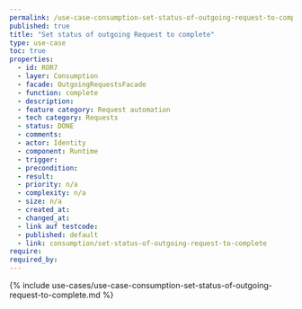 ```yaml
---
permalink: /use-case-consumption-set-status-of-outgoing-request-to-complete
published: true
title: "Set status of outgoing Request to complete"
type: use-case
toc: true
properties:
  - id: ROR7
  - layer: Consumption
  - facade: OutgoingRequestsFacade
  - function: complete
  - description:
  - feature category: Request automation
  - tech category: Requests
  - status: DONE
  - comments:
  - actor: Identity
  - component: Runtime
  - trigger:
  - precondition:
  - result:
  - priority: n/a
  - complexity: n/a
  - size: n/a
  - created_at:
  - changed_at:
  - link auf testcode:
  - published: default
  - link: consumption/set-status-of-outgoing-request-to-complete
require:
required_by:
---
```


{% include use-cases/use-case-consumption-set-status-of-outgoing-request-to-complete.md %}
